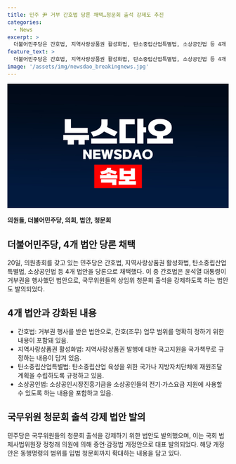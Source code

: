 ```yaml
---
title: 민주 尹 거부 간호법 당론 채택…청문회 출석 강제도 추진
categories:
  - News
excerpt: >
  더불어민주당은 간호법, 지역사랑상품권 활성화법, 탄소중립산업특별법, 소상공인법 등 4개 법안을 당론으로 채택하며, 청문회 출석을 강제하는 법안도 발의했다. 간호법은 윤석열 대통령의 거부권을 행사했던 법으로, 민주당은 국무위원들의 상임위 청문회 출석을 강제하도록 하는 법안도 발의했다. 이에 민주당은 상임위를 확보하며 정부를 강하게 견제하기 위한 수단으로 풀이되고 있으며, 청문회 출석을 강제하기 위한 법안도 발의했다.  **기사 바로 가기**: [여기를 클릭하여 기사 전문을 읽어보세요.](https://url.kr/b71afn)
feature_text: >
  더불어민주당은 간호법, 지역사랑상품권 활성화법, 탄소중립산업특별법, 소상공인법 등 4개 법안을 당론으로 채택하며, 청문회 출석을 강제하는 법안도 발의했다. 간호법은 윤석열 대통령의 거부권을 행사했던 법으로, 민주당은 국무위원들의 상임위 청문회 출석을 강제하도록 하는 법안도 발의했다. 이에 민주당은 상임위를 확보하며 정부를 강하게 견제하기 위한 수단으로 풀이되고 있으며, 청문회 출석을 강제하기 위한 법안도 발의했다.  **기사 바로 가기**: [여기를 클릭하여 기사 전문을 읽어보세요.](https://url.kr/b71afn)
image: '/assets/img/newsdao_breakingnews.jpg'
---
```


<p><img src="/assets/img/newsdao_breakingnews.jpg" alt="firstkoreanews 속보" /></p>

<p><strong>의원들, 더불어민주당, 의회, 법안, 청문회</strong></p>

<h2 data-ke-size="size26">더불어민주당, 4개 법안 당론 채택</h2>

<p data-ke-size="size16">20일, 의원총회를 갖고 있는 민주당은 간호법, 지역사랑상품권 활성화법, 탄소중립산업특별법, 소상공인법 등 4개 법안을 당론으로 채택했다. 이 중 간호법은 윤석열 대통령이 거부권을 행사했던 법안으로, 국무위원들의 상임위 청문회 출석을 강제하도록 하는 법안도 발의되었다.</p>

<h2 data-ke-size="size26">4개 법안과 강화된 내용</h2>

<ul>
<li>간호법: 거부권 행사를 받은 법안으로, 간호(조무) 업무 범위를 명확히 정하기 위한 내용이 포함돼 있음.</li>
<li>지역사랑상품권 활성화법: 지역사랑상품권 발행에 대한 국고지원을 국가책무로 규정하는 내용이 담겨 있음.</li>
<li>탄소중립산업특별법: 탄소중립산업 육성을 위한 국가나 지방자치단체에 재원조달 계획을 수립하도록 규정하고 있음.</li>
<li>소상공인법: 소상공인시장진흥기금을 소상공인들의 전기·가스요금 지원에 사용할 수 있도록 하는 내용을 포함하고 있음.</li>
</ul>

<h2 data-ke-size="size26">국무위원 청문회 출석 강제 법안 발의</h2>

<p data-ke-size="size16">민주당은 국무위원들의 청문회 출석을 강제하기 위한 법안도 발의했으며, 이는 국회 법제사법위원장 정청래 의원에 의해 증언·감정법 개정안으로 대표 발의되었다. 해당 개정안은 동행명령의 범위를 입법 청문회까지 확대하는 내용을 담고 있다.</p>

